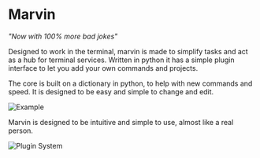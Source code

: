 # Marvin
*"Now with 100% more bad jokes"*

Designed to work in the terminal, marvin is made to simplify tasks and act as a hub for terminal services. Written in python it has a simple plugin interface to let you add your own commands and projects.

The core is built on a dictionary in python, to help with new commands and speed. It is designed to be easy and simple to change and edit.

![Example](https://i.imgur.com/lpBicCH.png)

Marvin is designed to be intuitive and simple to use, almost like a real person.

![Plugin System](https://i.imgur.com/KdSB1kI.png)
